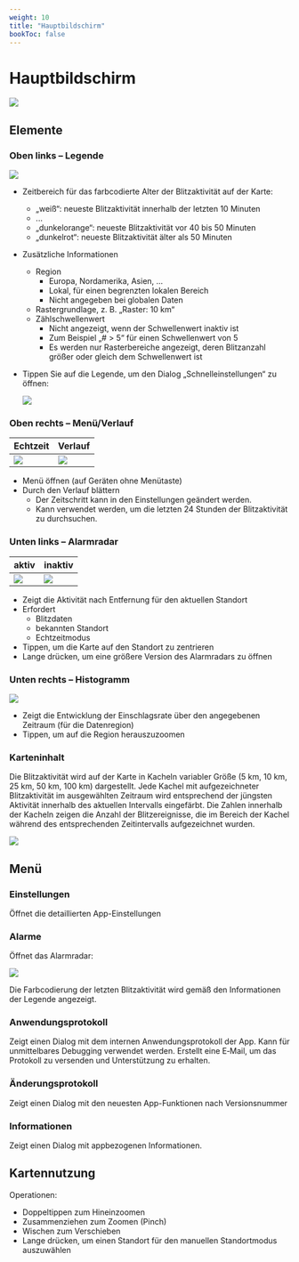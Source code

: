 ```yaml
---
weight: 10
title: "Hauptbildschirm"
bookToc: false
---
```


# Hauptbildschirm

![](/app/android/main_realtime.png)

## Elemente

### Oben links – Legende

![](/app/android/legend_40.png)

  * Zeitbereich für das farbcodierte Alter der Blitzaktivität auf der Karte:
    * „weiß“: neueste Blitzaktivität innerhalb der letzten 10 Minuten
    * ...
    * „dunkelorange“: neueste Blitzaktivität vor 40 bis 50 Minuten
    * „dunkelrot“: neueste Blitzaktivität älter als 50 Minuten
  * Zusätzliche Informationen
    * Region 
      * Europa, Nordamerika, Asien, ...
      * Lokal, für einen begrenzten lokalen Bereich
      * Nicht angegeben bei globalen Daten
    * Rastergrundlage, z. B. „Raster: 10 km“
    * Zählschwellenwert
      * Nicht angezeigt, wenn der Schwellenwert inaktiv ist
      * Zum Beispiel „# > 5“ für einen Schwellenwert von 5
      * Es werden nur Rasterbereiche angezeigt, deren Blitzanzahl größer oder gleich dem Schwellenwert ist
  * Tippen Sie auf die Legende, um den Dialog „Schnelleinstellungen“ zu öffnen:

    ![](/app/android/quick-settings_25.png)

### Oben rechts – Menü/Verlauf

| Echtzeit | Verlauf |
|----------|---------|
| ![](/app/android/menu-realtime.png) | ![](/app/android/menu-history.png) |


  * Menü öffnen (auf Geräten ohne Menütaste)
  * Durch den Verlauf blättern
    * Der Zeitschritt kann in den Einstellungen geändert werden.
    * Kann verwendet werden, um die letzten 24 Stunden der Blitzaktivität zu durchsuchen.

### Unten links – Alarmradar

| aktiv | inaktiv |
|----------|---------|
| ![](/app/android/alarm-radar-active_40.png) | ![](/app/android/alarm-radar-inactive_40.png) |


  * Zeigt die Aktivität nach Entfernung für den aktuellen Standort
  * Erfordert
  	* Blitzdaten
  	* bekannten Standort
  	* Echtzeitmodus
  * Tippen, um die Karte auf den Standort zu zentrieren
  * Lange drücken, um eine größere Version des Alarmradars zu öffnen

### Unten rechts – Histogramm

![](/app/android/histogram_40.png)

  * Zeigt die Entwicklung der Einschlagsrate über den angegebenen Zeitraum (für die Datenregion)
  * Tippen, um auf die Region herauszuzoomen

### Karteninhalt

Die Blitzaktivität wird auf der Karte in Kacheln variabler Größe (5 km, 10 km, 25 km, 50 km, 100 km) dargestellt. Jede Kachel mit aufgezeichneter Blitzaktivität im ausgewählten Zeitraum wird entsprechend der jüngsten Aktivität innerhalb des aktuellen Intervalls eingefärbt. Die Zahlen innerhalb der Kacheln zeigen die Anzahl der Blitzereignisse, die im Bereich der Kachel während des entsprechenden Zeitintervalls aufgezeichnet wurden.

![](/app/android/main_map_data.png)

## Menü

### Einstellungen
 
Öffnet die detaillierten App-Einstellungen

### Alarme

Öffnet das Alarmradar:

![](/app/android/alarm-radar_25.png)

Die Farbcodierung der letzten Blitzaktivität wird gemäß den Informationen der Legende angezeigt.

### Anwendungsprotokoll

Zeigt einen Dialog mit dem internen Anwendungsprotokoll der App. Kann für unmittelbares Debugging verwendet werden. Erstellt eine E‑Mail, um das Protokoll zu versenden und Unterstützung zu erhalten.

### Änderungsprotokoll

Zeigt einen Dialog mit den neuesten App-Funktionen nach Versionsnummer

### Informationen

Zeigt einen Dialog mit appbezogenen Informationen.

## Kartennutzung

Operationen:

  * Doppeltippen zum Hineinzoomen
  * Zusammenziehen zum Zoomen (Pinch)
  * Wischen zum Verschieben
  * Lange drücken, um einen Standort für den manuellen Standortmodus auszuwählen
